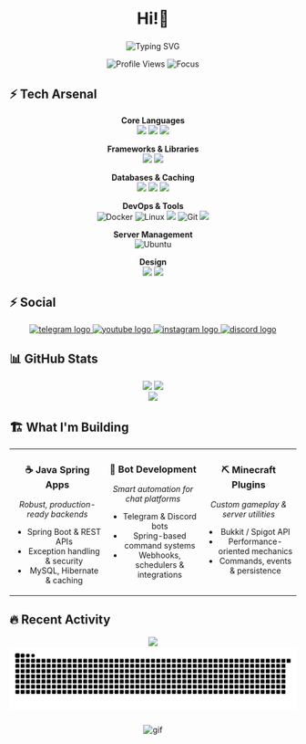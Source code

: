 <h1 align="center">Hi!👋</h1>

###

<div align="center">
  <img src="https://readme-typing-svg.herokuapp.com?font=JetBrains+Mono&weight=600&size=28&duration=3000&pause=1000&color=F74C00&center=true&vCenter=true&width=500&lines=Beginner+BackEnd+Developer;Java+Spring+Boot+Developer+%F0%9F%A6%80;Bots+developer" alt="Typing SVG" />
</div>

<p align="center">
  <img src="https://komarev.com/ghpvc/?username=marensovich&label=Visitors&color=F74C00&style=flat-square" alt="Profile Views" />
  <img src="https://img.shields.io/badge/Focus-Spring%20Development-F74C00?style=flat-square" alt="Focus" />
</p>


###
## ⚡ Tech Arsenal

<div align="center">

**Core Languages**  
<img src="https://img.shields.io/badge/java-%23ED8B00.svg?&style=for-the-badge&logo=java&logoColor=white"/>
<img src="https://img.shields.io/badge/c++%20-%2300599C.svg?&style=for-the-badge&logo=c%2B%2B&ogoColor=white"/>
<img src="https://img.shields.io/badge/javascript%20-%23323330.svg?&style=for-the-badge&logo=javascript&logoColor=%23F7DF1E"/>

**Frameworks & Libraries**  
<img src="https://img.shields.io/badge/spring%20-%236DB33F.svg?&style=for-the-badge&logo=spring&logoColor=white"/>
<img src="https://img.shields.io/badge/vuejs%20-%2335495e.svg?&style=for-the-badge&logo=vue.js&logoColor=%234FC08D"/>

**Databases & Caching**  
<img src ="https://img.shields.io/badge/sqlite-%2307405e.svg?&style=for-the-badge&logo=sqlite&logoColor=white"/>
<img src="https://img.shields.io/badge/mysql-%2300f.svg?&style=for-the-badge&logo=mysql&logoColor=white"/>
<img src="https://img.shields.io/badge/Redis-DC382D?style=for-the-badge&logo=redis&logoColor=white"/>

**DevOps & Tools**  
![Docker](https://img.shields.io/badge/Docker-2496ED?style=for-the-badge&logo=docker&logoColor=white)
![Linux](https://img.shields.io/badge/Linux-FCC624?style=for-the-badge&logo=linux&logoColor=black)
<img src="https://img.shields.io/badge/kubernetes%20-%23326ce5.svg?&style=for-the-badge&logo=kubernetes&logoColor=white"/>
![Git](https://img.shields.io/badge/Git-F05032?style=for-the-badge&logo=git&logoColor=white)
<img src="https://img.shields.io/badge/github%20-%23121011.svg?&style=for-the-badge&logo=github&logoColor=white"/>

**Server Management**  
![Ubuntu](https://img.shields.io/badge/Ubuntu-E95420?style=for-the-badge&logo=ubuntu&logoColor=white)

**Design**  
<img src="https://img.shields.io/badge/adobe%20photoshop%20-%2331A8FF.svg?&style=for-the-badge&logo=adobe%20photoshop&logoColor=white"/>
<img src="https://img.shields.io/badge/figma%20-%23F24E1E.svg?&style=for-the-badge&logo=figma&logoColor=white"/>

</div>

###
## ⚡ Social

<div align="center">
  <a href="t.me/son_of_dev228" target="_blank">
    <img src="https://img.shields.io/static/v1?message=Telegram&logo=telegram&label=&color=2CA5E0&logoColor=white&labelColor=&style=for-the-badge" height="25" alt="telegram logo"  />
  </a>
  <a href="https://www.youtube.com/@marensovich228" target="_blank">
    <img src="https://img.shields.io/static/v1?message=Youtube&logo=youtube&label=&color=FF0000&logoColor=white&labelColor=&style=for-the-badge" height="25" alt="youtube logo"  />
  </a>
  <a href="https://www.instagram.com/marensovich" target="_blank">
    <img src="https://img.shields.io/static/v1?message=Instagram&logo=instagram&label=&color=E4405F&logoColor=white&labelColor=&style=for-the-badge" height="25" alt="instagram logo"  />
  </a>
  <a href="https://discordapp.com/users/1273009813021790250" target="_blank">
    <img src="https://img.shields.io/static/v1?message=Discord&logo=discord&label=&color=7289DA&logoColor=white&labelColor=&style=for-the-badge" height="25" alt="discord logo"  />
  </a>

</div>

<!--START_SECTION:activity-->



###

## 📊 GitHub Stats

<div align="center">
  <img height="170" src="https://github-readme-stats.vercel.app/api?username=marensovich&show_icons=true&theme=radical&hide_border=true&bg_color=0D1117&title_color=F74C00&icon_color=F74C00" />
  <img height="170" src="https://github-readme-stats.vercel.app/api/top-langs/?username=marensovich&layout=compact&theme=radical&hide_border=true&bg_color=0D1117&title_color=F74C00" />
</div>

<div align="center">
  <img src="https://github-readme-streak-stats.herokuapp.com/?user=Ym0T&theme=radical&hide_border=true&background=0D1117&stroke=F74C00&ring=F74C00&fire=F74C00&currStreakLabel=F74C00" />
</div>

<!--END_SECTION:activity-->

## 🏗️ What I'm Building

<div align="center">
<table>
  <tr>
    <td valign="top" align="center" width="33%">
      <h3>☕ Java Spring Apps</h3>
      <p><em>Robust, production-ready backends</em></p>
      <ul>
        <li>Spring Boot &amp; REST APIs</li>
        <li>Exception handling &amp; security</li>
        <li>MySQL, Hibernate &amp; caching</li>
      </ul>
    </td>
    <td valign="top" align="center" width="33%">
      <h3>🤖 Bot Development</h3>
      <p><em>Smart automation for chat platforms</em></p>
      <ul>
        <li>Telegram &amp; Discord bots</li>
        <li>Spring-based command systems</li>
        <li>Webhooks, schedulers &amp; integrations</li>
      </ul>
    </td>
    <td valign="top" align="center" width="33%">
      <h3>⛏️ Minecraft Plugins</h3>
      <p><em>Custom gameplay &amp; server utilities</em></p>
      <ul>
        <li>Bukkit / Spigot API</li>
        <li>Performance-oriented mechanics</li>
        <li>Commands, events &amp; persistence</li>
      </ul>
    </td>
  </tr>
</table>
</div>


## 🔥 Recent Activity

<div align="center">
  <img src="https://github-readme-activity-graph.vercel.app/graph?username=marensovich&theme=redical&hide_border=true&bg_color=0D1117&color=F74C00&line=F74C00&point=FFFFFF" />
</div>


<div align="center">
  <picture>
    <source media="(prefers-color-scheme: dark)" srcset="https://raw.githubusercontent.com/marensovich/marensovich/output/github-contribution-grid-snake-dark.svg">
    <source media="(prefers-color-scheme: light)" srcset="https://raw.githubusercontent.com/marensovich/marensovich/output/github-contribution-grid-snake.svg">
    <img alt="github contribution grid snake animation" src="https://raw.githubusercontent.com/marensovich/marensovich/output/github-contribution-grid-snake.svg">
</picture>    
</div>

###

<div align="center">
  <img src="https://github.com/marensovich/About/blob/main/ISLEOFMANTT_1.gif" alt="gif"  />
</div>


###
